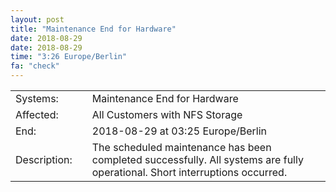 ```yaml
---
layout: post
title: "Maintenance End for Hardware"
date: 2018-08-29
date: 2018-08-29
time: "3:26 Europe/Berlin"
fa: "check"
---
```


|                   |   |                                                                      |
|-------------------|---|----------------------------------------------------------------------|
| Systems:          |   | Maintenance End for Hardware|
| Affected:         |   | All Customers with NFS Storage |
| End:              |   | 2018-08-29 at 03:25 Europe/Berlin |
| Description:      |   | The scheduled maintenance has been completed successfully. All systems are fully operational. Short interruptions occurred. |